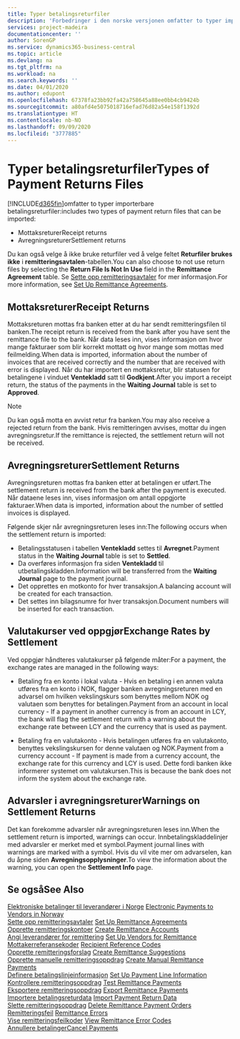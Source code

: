 ```yaml
---
title: Typer betalingsreturfiler
description: 'Forbedringer i den norske versjonen omfatter to typer importerbare betalingsreturfiler:'
services: project-madeira
documentationcenter: ''
author: SorenGP
ms.service: dynamics365-business-central
ms.topic: article
ms.devlang: na
ms.tgt_pltfrm: na
ms.workload: na
ms.search.keywords: ''
ms.date: 04/01/2020
ms.author: edupont
ms.openlocfilehash: 67378fa23bb92fa42a758645a88ee0bb4cb9424b
ms.sourcegitcommit: a80afd4e5075018716efad76d82a54e158f1392d
ms.translationtype: HT
ms.contentlocale: nb-NO
ms.lasthandoff: 09/09/2020
ms.locfileid: "3777885"
---
```

# <a name="types-of-payment-returns-files"></a><span data-ttu-id="45296-103">Typer betalingsreturfiler</span><span class="sxs-lookup"><span data-stu-id="45296-103">Types of Payment Returns Files</span></span>
[!INCLUDE[d365fin](../../includes/d365fin_md.md)]<span data-ttu-id="45296-104">omfatter to typer importerbare betalingsreturfiler:</span><span class="sxs-lookup"><span data-stu-id="45296-104">includes two types of payment return files that can be imported:</span></span>  

- <span data-ttu-id="45296-105">Mottaksreturer</span><span class="sxs-lookup"><span data-stu-id="45296-105">Receipt returns</span></span>  
- <span data-ttu-id="45296-106">Avregningsreturer</span><span class="sxs-lookup"><span data-stu-id="45296-106">Settlement returns</span></span>  

<span data-ttu-id="45296-107">Du kan også velge å ikke bruke returfiler ved å velge feltet **Returfiler brukes ikke** i **remitteringsavtalen**-tabellen.</span><span class="sxs-lookup"><span data-stu-id="45296-107">You can also choose to not use return files by selecting the **Return File Is Not In Use** field in the **Remittance Agreement** table.</span></span> <span data-ttu-id="45296-108">Se [Sette opp remitteringsavtaler](how-to-set-up-remittance-agreements.md) for mer informasjon.</span><span class="sxs-lookup"><span data-stu-id="45296-108">For more information, see [Set Up Remittance Agreements](how-to-set-up-remittance-agreements.md).</span></span>  

## <a name="receipt-returns"></a><span data-ttu-id="45296-109">Mottaksreturer</span><span class="sxs-lookup"><span data-stu-id="45296-109">Receipt Returns</span></span>  
<span data-ttu-id="45296-110">Mottaksreturen mottas fra banken etter at du har sendt remitteringsfilen til banken.</span><span class="sxs-lookup"><span data-stu-id="45296-110">The receipt return is received from the bank after you have sent the remittance file to the bank.</span></span> <span data-ttu-id="45296-111">Når data leses inn, vises informasjon om hvor mange fakturaer som blir korrekt mottatt og hvor mange som mottas med feilmelding.</span><span class="sxs-lookup"><span data-stu-id="45296-111">When data is imported, information about the number of invoices that are received correctly and the number that are received with error is displayed.</span></span> <span data-ttu-id="45296-112">Når du har importert en mottaksretur, blir statusen for betalingene i vinduet **Ventekladd** satt til **Godkjent**.</span><span class="sxs-lookup"><span data-stu-id="45296-112">After you import a receipt return, the status of the payments in the **Waiting Journal** table is set to **Approved**.</span></span>  

> [!NOTE]  
>  <span data-ttu-id="45296-113">Du kan også motta en avvist retur fra banken.</span><span class="sxs-lookup"><span data-stu-id="45296-113">You may also receive a rejected return from the bank.</span></span> <span data-ttu-id="45296-114">Hvis remitteringen avvises, mottar du ingen avregningsretur.</span><span class="sxs-lookup"><span data-stu-id="45296-114">If the remittance is rejected, the settlement return will not be received.</span></span>  

## <a name="settlement-returns"></a><span data-ttu-id="45296-115">Avregningsreturer</span><span class="sxs-lookup"><span data-stu-id="45296-115">Settlement Returns</span></span>  
<span data-ttu-id="45296-116">Avregningsreturen mottas fra banken etter at betalingen er utført.</span><span class="sxs-lookup"><span data-stu-id="45296-116">The settlement return is received from the bank after the payment is executed.</span></span> <span data-ttu-id="45296-117">Når dataene leses inn, vises informasjon om antall oppgjorte fakturaer.</span><span class="sxs-lookup"><span data-stu-id="45296-117">When data is imported, information about the number of settled invoices is displayed.</span></span>  

<span data-ttu-id="45296-118">Følgende skjer når avregningsreturen leses inn:</span><span class="sxs-lookup"><span data-stu-id="45296-118">The following occurs when the settlement return is imported:</span></span>  

- <span data-ttu-id="45296-119">Betalingsstatusen i tabellen **Ventekladd** settes til **Avregnet**.</span><span class="sxs-lookup"><span data-stu-id="45296-119">Payment status in the **Waiting Journal** table is set to **Settled**.</span></span>  
- <span data-ttu-id="45296-120">Da overføres informasjon fra siden **Ventekladd** til utbetalingskladden.</span><span class="sxs-lookup"><span data-stu-id="45296-120">Information will be transferred from the **Waiting Journal** page to the payment journal.</span></span>  
- <span data-ttu-id="45296-121">Det opprettes en motkonto for hver transaksjon.</span><span class="sxs-lookup"><span data-stu-id="45296-121">A balancing account will be created for each transaction.</span></span>  
- <span data-ttu-id="45296-122">Det settes inn bilagsnumre for hver transaksjon.</span><span class="sxs-lookup"><span data-stu-id="45296-122">Document numbers will be inserted for each transaction.</span></span>  

## <a name="exchange-rates-by-settlement"></a><span data-ttu-id="45296-123">Valutakurser ved oppgjør</span><span class="sxs-lookup"><span data-stu-id="45296-123">Exchange Rates by Settlement</span></span>  
<span data-ttu-id="45296-124">Ved oppgjør håndteres valutakurser på følgende måter:</span><span class="sxs-lookup"><span data-stu-id="45296-124">For a payment, the exchange rates are managed in the following ways:</span></span>  

- <span data-ttu-id="45296-125">Betaling fra en konto i lokal valuta - Hvis en betaling i en annen valuta utføres fra en konto i NOK, flagger banken avregningsreturen med en advarsel om hvilken vekslingskurs som benyttes mellom NOK og valutaen som benyttes for betalingen.</span><span class="sxs-lookup"><span data-stu-id="45296-125">Payment from an account in local currency - If a payment in another currency is from an account in LCY, the bank will flag the settlement return with a warning about the exchange rate between LCY and the currency that is used as payment.</span></span>  

- <span data-ttu-id="45296-126">Betaling fra en valutakonto - Hvis betalingen utføres fra en valutakonto, benyttes vekslingskursen for denne valutaen og NOK.</span><span class="sxs-lookup"><span data-stu-id="45296-126">Payment from a currency account - If payment is made from a currency account, the exchange rate for this currency and LCY is used.</span></span> <span data-ttu-id="45296-127">Dette fordi banken ikke informerer systemet om valutakursen.</span><span class="sxs-lookup"><span data-stu-id="45296-127">This is because the bank does not inform the system about the exchange rate.</span></span>  

## <a name="warnings-on-settlement-returns"></a><span data-ttu-id="45296-128">Advarsler i avregningsreturer</span><span class="sxs-lookup"><span data-stu-id="45296-128">Warnings on Settlement Returns</span></span>  
<span data-ttu-id="45296-129">Det kan forekomme advarsler når avregningsreturen leses inn.</span><span class="sxs-lookup"><span data-stu-id="45296-129">When the settlement return is imported, warnings can occur.</span></span> <span data-ttu-id="45296-130">Innbetalingskladdelinjer med advarsler er merket med et symbol.</span><span class="sxs-lookup"><span data-stu-id="45296-130">Payment journal lines with warnings are marked with a symbol.</span></span> <span data-ttu-id="45296-131">Hvis du vil vite mer om advarselen, kan du åpne siden **Avregningsopplysninger**.</span><span class="sxs-lookup"><span data-stu-id="45296-131">To view the information about the warning, you can open the **Settlement Info** page.</span></span>  

## <a name="see-also"></a><span data-ttu-id="45296-132">Se også</span><span class="sxs-lookup"><span data-stu-id="45296-132">See Also</span></span>  
 <span data-ttu-id="45296-133">[Elektroniske betalinger til leverandører i Norge](electronic-payments-to-vendors-in-norway.md) </span><span class="sxs-lookup"><span data-stu-id="45296-133">[Electronic Payments to Vendors in Norway](electronic-payments-to-vendors-in-norway.md) </span></span>  
 <span data-ttu-id="45296-134">[Sette opp remitteringsavtaler](how-to-set-up-remittance-agreements.md) </span><span class="sxs-lookup"><span data-stu-id="45296-134">[Set Up Remittance Agreements](how-to-set-up-remittance-agreements.md) </span></span>  
 <span data-ttu-id="45296-135">[Opprette remitteringskontoer](how-to-create-remittance-accounts.md) </span><span class="sxs-lookup"><span data-stu-id="45296-135">[Create Remittance Accounts](how-to-create-remittance-accounts.md) </span></span>  
 <span data-ttu-id="45296-136">[Angi leverandører for remittering](how-to-set-up-vendors-for-remittance.md) </span><span class="sxs-lookup"><span data-stu-id="45296-136">[Set Up Vendors for Remittance](how-to-set-up-vendors-for-remittance.md) </span></span>  
 <span data-ttu-id="45296-137">[Mottakerreferansekoder](recipient-reference-codes.md) </span><span class="sxs-lookup"><span data-stu-id="45296-137">[Recipient Reference Codes](recipient-reference-codes.md) </span></span>  
 <span data-ttu-id="45296-138">[Opprette remitteringsforslag](how-to-create-remittance-suggestions.md) </span><span class="sxs-lookup"><span data-stu-id="45296-138">[Create Remittance Suggestions](how-to-create-remittance-suggestions.md) </span></span>  
 <span data-ttu-id="45296-139">[Opprette manuelle remitteringsoppdrag](how-to-create-manual-remittance-payments.md) </span><span class="sxs-lookup"><span data-stu-id="45296-139">[Create Manual Remittance Payments](how-to-create-manual-remittance-payments.md) </span></span>  
 <span data-ttu-id="45296-140">[Definere betalingslinjeinformasjon](how-to-set-up-payment-line-information.md) </span><span class="sxs-lookup"><span data-stu-id="45296-140">[Set Up Payment Line Information](how-to-set-up-payment-line-information.md) </span></span>  
 <span data-ttu-id="45296-141">[Kontrollere remitteringsoppdrag](how-to-test-remittance-payments.md) </span><span class="sxs-lookup"><span data-stu-id="45296-141">[Test Remittance Payments](how-to-test-remittance-payments.md) </span></span>  
 <span data-ttu-id="45296-142">[Eksportere remitteringsoppdrag](how-to-export-remittance-payments.md) </span><span class="sxs-lookup"><span data-stu-id="45296-142">[Export Remittance Payments](how-to-export-remittance-payments.md) </span></span>  
 <span data-ttu-id="45296-143">[Importere betalingsreturdata](how-to-import-payment-return-data.md) </span><span class="sxs-lookup"><span data-stu-id="45296-143">[Import Payment Return Data](how-to-import-payment-return-data.md) </span></span>  
 <span data-ttu-id="45296-144">[Slette remitteringsoppdrag](how-to-delete-remittance-payment-orders.md) </span><span class="sxs-lookup"><span data-stu-id="45296-144">[Delete Remittance Payment Orders](how-to-delete-remittance-payment-orders.md) </span></span>  
 <span data-ttu-id="45296-145">[Remitteringsfeil](remittance-errors.md) </span><span class="sxs-lookup"><span data-stu-id="45296-145">[Remittance Errors](remittance-errors.md) </span></span>  
 <span data-ttu-id="45296-146">[Vise remitteringsfeilkoder](how-to-view-remittance-error-codes.md) </span><span class="sxs-lookup"><span data-stu-id="45296-146">[View Remittance Error Codes](how-to-view-remittance-error-codes.md) </span></span>  
 [<span data-ttu-id="45296-147">Annullere betalinger</span><span class="sxs-lookup"><span data-stu-id="45296-147">Cancel Payments</span></span>](how-to-cancel-payments.md)
